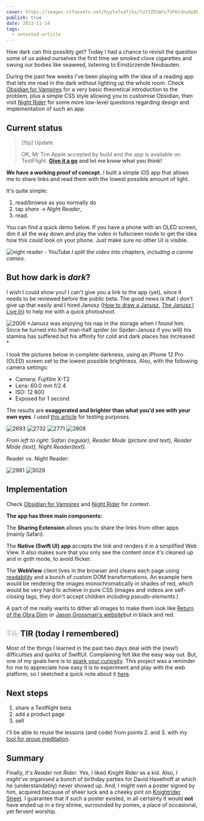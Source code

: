 ```yaml
---
cover: https://images.ctfassets.net/hyylafu4fjks/7uY3ZO1WrL7SF6CdnuKpDD/608c25cc9ad8ea81de3765f0f31440d7/242293958_708645003404775_5900798368535425752_n_17885109731514351.jpg
publish: true
date: 2023-11-14
tags:
  - untested-article
---
```


How dark can this possibly get? Today I had a chance to revisit the question some of us asked ourselves the first time we smoked clove cigarettes and swung our bodies like seaweed, listening to Einstürzende Neubauten.

During the past few weeks I've been playing with the idea of a reading app that lets me read in the dark without lighting up the whole room. Check [Obsidian for Vampires](<../Obsidian for Vampires>) for a very basic theoretical introduction to the problem, plus a simple CSS style allowing you to customise Obsidian, then visit [Night Rider](<../Night Rider>) for some more low-level questions regarding design and implementation of such an app.

## Current status


> [!tip] Update 
> 
> OK, Mr Tim Apple accepted by build and the app is available on TestFlight. **[Give it a go](https://testflight.apple.com/join/jn7XlV3M) and let me know what you think!**




**We have a working proof of concept.** I built a simple iOS app that allows me to share links and read them with the lowest possible amount of light. 

It's quite simple:

1. read/browse as you normally do
2. tap *share* → *Night Reader*,
3. read.

You can find a quick demo below. If you have a phone with an OLED screen, dim it all the way down and play the video in fullscreen mode to get the idea how this could look on your phone. Just make sure no other UI is visible.

![night reader - YouTube](https://youtu.be/rdVJXm6SKCs?si=CU0n468XSrC2EwDh)
*I split the video into chapters, including a canine cameo.*

## But how dark is *dark*?

I wish I could show you! I can't give you a link to the app (yet), since it needs to be reviewed before the public beta. The good news is that I don't give up that easily and I hired Janusz ([How to draw a Janusz](<../How to draw a Janusz>), [The Janusz I Live In](<../The Janusz I Live In>)) to help me with a quick photoshoot. 

![2006](janusz-resting-in-the-storage.webp)
*Janusz was enjoying his nap in the storage when I found him. Since he turned into half man-half spider (or Spider-Janusz if you will) his stamina has suffered but his affinity for cold and dark places has increased *


I took the pictures below in complete darkness, using an iPhone 12 Pro (OLED) screen set to the lowest possible brightness. Also, with the following camera settings:

- Camera: Fujifilm X-T2
- Lens: 60.0 mm f/2.4
- ISO: 12 800
- Exposed for 1 second

The results are **exaggerated and brighter than what you'd see with your own eyes**.
I used [this article](https://sonnet.io/posts/emotive-conjugation/) for testing purposes.

![2693](janusz-night-reader-web-full.webp) ![2732](janusz-night-reader-web-half.webp) ![2771](janusz-night-reader-reader.webp) ![2808](janusz-night-reader-nr.webp)

*From left to right: Safari (regular), Reader Mode (picture and text), Reader Mode (text), Night Reader(text).*

Reader vs. Night Reader:

![2981](janusz-night-reader-horizontal-reader.webp) ![3029](janusz-night-reader-horizontal-nr.webp)

## Implementation

Check [Obsidian for Vampires](<../Obsidian for Vampires>) and [Night Rider](<../Night Rider>) for context.

**The app has three main components:**

The **Sharing Extension** allows you to share the links from other apps (mainly Safari).

The **Native (Swift UI) app** accepts the link and renders it in a simplified Web View. It also makes sure that you only see the content once it's cleaned up and in goth mode, to avoid flicker.

The **WebView** client lives in the browser and cleans each page using [readability](https://github.com/mozilla/readability) and a bunch of custom DOM transformations. An example here would be rendering the images monochromatically in shades of red, which would be very hard to achieve in pure CSS (images and videos are self-closing tags, they don't accept children *including pseudo-elements*.)

A part of me really wants to dither all images to make them look like [Return of the Obra Dinn](https://store.steampowered.com/app/653530/Return_of_the_Obra_Dinn/)  or [Jason Grossman's website](http://xeny.net)but in black and red.

## <span style='opacity:.2'> ~~TIL~~</span> TIR (today I remembered)

Most of the things I learned in the past two days deal with the (new!) difficulties and quirks of SwiftUI. Complaining felt like the easy way out. But, one of my goals here is to [spark your curiosity](<../111>). This project was a reminder for me to appreciate how easy it is to experiment and play with the web platform, so I sketched a quick note about it [here](<../Web and Feedback Loops>).

## Next steps

1. share a Testflight beta
2. add a product page
3. sell

I'll be able to reuse the lessons (and code) from points 2. and 3. with my [tool for group meditation](<../Sit., (together)>).

## Summary

Finally, it's *Reader* not *Rider*. Yes, I liked *Knight Rider* as a kid. Also, *I might've* organised a bunch of birthday parties for David Haselhoff at which he (understandably) never showed up. And, I *might* own a poster signed by him, acquired because of sheer luck and a cheeky pint on [Knightrider Street](https://en.wikipedia.org/wiki/Knightrider_Street). I guarantee that if such a poster existed, in all certainty it would **not** have ended up in a tiny shrine, surrounded by ponies, a place of occasional, yet fervent worship.

